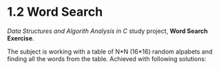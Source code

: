 1.2 Word Search
=========

*Data Structures and Algorith Analysis in C* study project, **Word Search Exercise**.

The subject is working with a table of N\*N (16\*16) random alpabets and finding all the words from the table. Achieved with following solutions:

